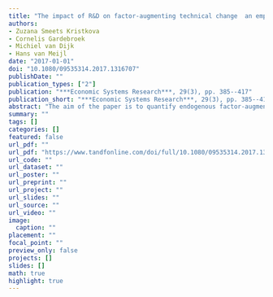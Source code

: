 ```yaml
---
title: "The impact of R&D on factor-augmenting technical change  an empirical assessment at the sector level"
authors: 
- Zuzana Smeets Kristkova
- Cornelis Gardebroek
- Michiel van Dijk
- Hans van Meijl
date: "2017-01-01"
doi: "10.1080/09535314.2017.1316707"
publishDate: ""
publication_types: ["2"]
publication: "***Economic Systems Research***, 29(3), pp. 385--417"
publication_short: "***Economic Systems Research***, 29(3), pp. 385--417"
abstract: "The aim of the paper is to quantify endogenous factor-augmenting technical change driven by R&D investments in a panel of 11 OECD countries over 1987-2007. This paper contributes to the scant empirical evidence on the speed, sources and direction of technical change for various sectors and production factors. Assuming cost-minimization behavior, a CES framework is used to derive a system of equations that is estimated by a GMM system estimator. The estimated factor-augmenting technology parameters show that in most sectors, technical change was labor-augmenting and labor-saving. Statistically significant effects of manufacturing and services R&D were found on factor-augmenting technical change (with the highest R&D elasticities found in the high-tech manufacturing and transport, storage and communication sectors). Whereas in-house R&D stimulates total factor productivity, R&D spilled over to other sectors has a capital-augmenting effect accompanied by a higher use of labor. The results of this s..."
summary: ""
tags: []
categories: []
featured: false
url_pdf: ""
url_pdf: "https://www.tandfonline.com/doi/full/10.1080/09535314.2017.1316707"
url_code: ""
url_dataset: ""
url_poster: ""
url_preprint: ""
url_project: ""
url_slides: ""
url_source: ""
url_video: ""
image: 
  caption: ""
placement: ""
focal_point: ""
preview_only: false
projects: []
slides: []
math: true
highlight: true
---
```

